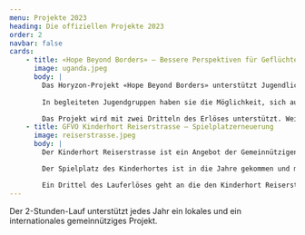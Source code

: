 ```yaml
---
menu: Projekte 2023
heading: Die offiziellen Projekte 2023
order: 2
navbar: false
cards:
    - title: «Hope Beyond Borders» – Bessere Perspektiven für Geflüchtete
      image: uganda.jpeg
      body: |
        Das Horyzon-Projekt «Hope Beyond Borders» unterstützt Jugendliche, die aufgrund des Bürgerkriegs in ihrem Heimatland Südsudan ins benachbarte Uganda geflohen sind. Viele von ihnen leben in den Flüchtlingssiedlungen Kiryandongo und Adjumani, wo Horyzon die Jugendlichen auf verschiedenen Ebenen begleitet und fördert: Von Gewalt betroffene Jugendliche können Therapien besuchen und Strategien lernen, ihre Traumata zu überwinden. 
        
        In begleiteten Jugendgruppen haben sie die Möglichkeit, sich auszutauschen und über Tabuthemen zu sprechen. Zudem lernen sie in Workshops, wie sie für sich und ihre Rechte einstehen können. Das längerfristige Ziel ist, dass sich die Jugendlichen in ihrem Gastland Uganda und in ihrem Herkunftsland Südsudan künftig für die Friedens- und Gerechtigkeitsförderung einsetzen können.

        Das Projekt wird mit zwei Dritteln des Erlöses unterstützt. Weitere Informationen gibt es auf der <a target="_new" href="https://horyzon.ch/de/projekte-und-themen/engagement-weltweit/uganda/">Website</a> von Horyzon.
    - title: GFVO Kinderhort Reiserstrasse – Spielplatzerneuerung
      image: reiserstrasse.jpeg
      body: |
        Der Kinderhort Reiserstrasse ist ein Angebot der Gemeinnützigen Frauenvereinigung Olten (GFVO) und bietet Platz für 20 Kinder im Alter von 3 Monaten bis zum Kindergarteneintritt. Die Kinder werden von einem Team aus 5 Fachpersonen betreut. Die Kinder werden in altersgemischten Gruppen betreut.

        Der Spielplatz des Kinderhortes ist in die Jahre gekommen und muss dringend erneuert werden. Die Spielgeräte sind nicht mehr sicher und entsprechen nicht mehr den heutigen Sicherheitsanforderungen.

        Ein Drittel des Lauferlöses geht an die den Kinderhort Reiserstrasse.  Weitere Informationen sind auf der <a target="_new" href="https://www.kinderhortolten.ch/">Website</a> der Kinderhorts zu finden.
---
```

Der 2-Stunden-Lauf unterstützt jedes Jahr ein lokales und ein internationales gemeinnütziges Projekt.


